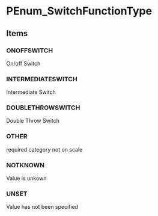 # PEnum_SwitchFunctionType


<!-- end of short definition -->
## Items

### ONOFFSWITCH
On/off Switch

### INTERMEDIATESWITCH
Intermediate Switch

### DOUBLETHROWSWITCH
Double Throw Switch

### OTHER
required category not on scale

### NOTKNOWN
Value is unkown

### UNSET
Value has not been specified
